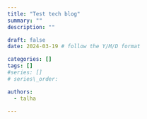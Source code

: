 ```yaml
---
title: "Test tech blog"
summary: ""
description: ""

draft: false
date: 2024-03-19 # follow the Y/M/D format 

categories: []
tags: []
#series: []
# series\_order: 

authors:
  - talha

---
```

